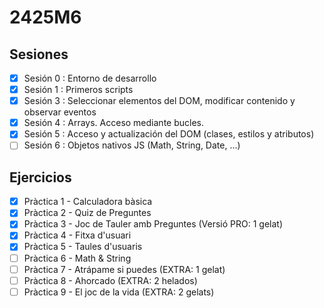 # 2425M6

## Sesiones
- [x] Sesión 0 : Entorno de desarrollo
- [x] Sesión 1 : Primeros scripts
- [x]  Sesión 3 : Seleccionar elementos del DOM, modificar contenido y observar eventos
- [x] Sesión 4 : Arrays. Acceso mediante bucles.
- [x] Sesión 5 : Acceso y actualización del DOM (clases, estilos y atributos)
- [ ] Sesión 6 : Objetos nativos JS (Math, String, Date, ...)
## Ejercicios
- [x] Pràctica 1 - Calculadora bàsica
- [x] Pràctica 2 - Quiz de Preguntes
- [x] Pràctica 3 - Joc de Tauler amb Preguntes (Versió PRO: 1 gelat)
- [x] Pràctica 4 - Fitxa d'usuari
- [x] Pràctica 5 - Taules d'usuaris
- [ ] Pràctica 6 - Math & String
- [ ] Pràctica 7 - Atrápame si puedes (EXTRA: 1 gelat)
- [ ] Pràctica 8 - Ahorcado (EXTRA: 2 helados)
- [ ] Pràctica 9 - El joc de la vida (EXTRA: 2 gelats)
